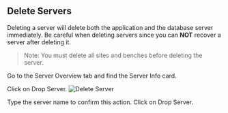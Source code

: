 ## Delete Servers

Deleting a server will delete both the application and the database server immediately. Be careful when deleting servers since you can **NOT** recover a server after deleting it.

> Note: You must delete all sites and benches before deleting the server.

Go to the Server Overview tab and find the Server Info card.

Click on Drop Server. ![Delete Server](https://frappecloud.com/files/delete-server.png)

Type the server name to confirm this action. Click on Drop Server.
